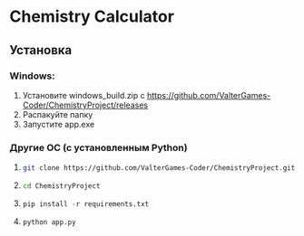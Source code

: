# Chemistry Calculator
## Установка
### Windows:
1. Установите windows_build.zip с https://github.com/ValterGames-Coder/ChemistryProject/releases
2. Распакуйте папку
3. Запустите app.exe
### Другие ОС (с установленным Python)
1. ```bash
   git clone https://github.com/ValterGames-Coder/ChemistryProject.git
   ```
2. ```bash
   cd ChemistryProject
   ```
3. ```python
   pip install -r requirements.txt
   ```
4. ```python
   python app.py
   ```

